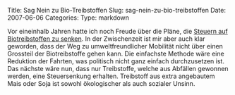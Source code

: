 Title: Sag Nein zu Bio-Treibstoffen
Slug: sag-nein-zu-bio-treibstoffen
Date: 2007-06-06
Categories:
Type: markdown

Vor eineinhalb Jahren hatte ich noch Freude über die Pläne, die [Steuern auf Biotreibstoffen zu senken](http://spinlock.ch/blog/2005/11/23/tiefere-steuern-auf-umweltschonenden-treibstoffen/). In der Zwischenzeit ist mir aber auch klar geworden, dass der Weg zu umweltfreundlicher Mobilität nicht über einen Grossteil der Biotreibstoffe gehen kann. Die einfachste Methode wäre eine Reduktion der Fahrten, was politisch nicht ganz einfach durchzusetzen ist. Das nächste wäre nun, dass nur Treibstoffe, welche aus Abfällen gewonnen werden, eine Steuersenkung erhalten. Treibstoff aus extra angebautem Mais oder Soja ist sowohl ökologischer als auch sozialer Unsinn.
